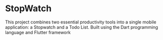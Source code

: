 # StopWatch
This project combines two essential productivity tools into a single mobile application: a Stopwatch and a Todo List. Built using the Dart programming language and Flutter framework

